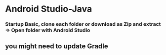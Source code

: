 # Android Studio-Java
### Startup Basic, clone each folder or download as Zip and extract => Open folder with Android Studio 
## you might need to update Gradle 
